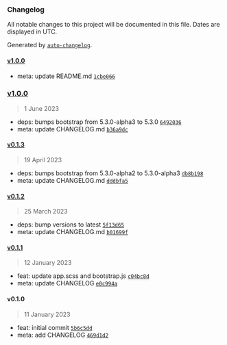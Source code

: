 ### Changelog

All notable changes to this project will be documented in this file. Dates are displayed in UTC.

Generated by [`auto-changelog`](https://github.com/CookPete/auto-changelog).

#### [v1.0.0](https://github.com/gethyas/bootstrap/compare/v1.0.0...v1.0.0)

- meta: update README.md [`1cbe066`](https://github.com/gethyas/bootstrap/commit/1cbe066629fb409d304e4b042c8a4846ffbb6b54)

### [v1.0.0](https://github.com/gethyas/bootstrap/compare/v0.1.3...v1.0.0)

> 1 June 2023

- deps: bumps bootstrap from 5.3.0-alpha3 to 5.3.0 [`6492036`](https://github.com/gethyas/bootstrap/commit/649203636766a4035e3d76ffc60dbdac0a601221)
- meta: update CHANGELOG.md [`b36a9dc`](https://github.com/gethyas/bootstrap/commit/b36a9dc743a53b28ba0d4ac481ad69926afbb5a7)

#### [v0.1.3](https://github.com/gethyas/bootstrap/compare/v0.1.2...v0.1.3)

> 19 April 2023

- deps: bumps bootstrap from 5.3.0-alpha2 to 5.3.0-alpha3 [`db8b198`](https://github.com/gethyas/bootstrap/commit/db8b1980d2f064111bf585392b11047dbcf9fb0c)
- meta: update CHANGELOG.md [`dddbfa5`](https://github.com/gethyas/bootstrap/commit/dddbfa5375d4339d5bd9935819636083be23076d)

#### [v0.1.2](https://github.com/gethyas/bootstrap/compare/v0.1.1...v0.1.2)

> 25 March 2023

- deps: bump versions to latest [`5f13d65`](https://github.com/gethyas/bootstrap/commit/5f13d6506169194efa46d4efe94bb718e5ca5da7)
- meta: update CHANGELOG.md [`b01699f`](https://github.com/gethyas/bootstrap/commit/b01699f74baea0a8f3791d99f335a700a81f1dff)

#### [v0.1.1](https://github.com/gethyas/bootstrap/compare/v0.1.0...v0.1.1)

> 12 January 2023

- feat: update app.scss and bootstrap.js [`c04bc8d`](https://github.com/gethyas/bootstrap/commit/c04bc8df21a7a78bad4465bebf66c19cffbfeb29)
- meta: update CHANGELOG [`e0c994a`](https://github.com/gethyas/bootstrap/commit/e0c994a5dd02011684cd2889b17891cd0e81d376)

#### v0.1.0

> 11 January 2023

- feat: initial commit [`5b6c5dd`](https://github.com/gethyas/bootstrap/commit/5b6c5ddb9aa0ed00447cdbeb92b64e49da63c6f9)
- meta: add CHANGELOG [`469d1d2`](https://github.com/gethyas/bootstrap/commit/469d1d23f4a58937657a0d39bfe0490dff623312)

